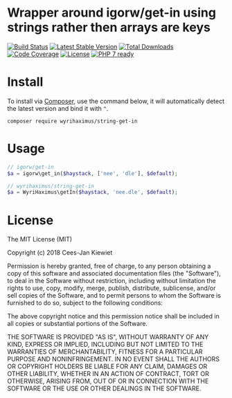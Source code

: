 # Wrapper around igorw/get-in using strings rather then arrays are keys

[![Build Status](https://travis-ci.com/WyriHaximus/php-string-get-in.svg?branch=master)](https://travis-ci.com/WyriHaximus/php-string-get-in)
[![Latest Stable Version](https://poser.pugx.org/wyrihaximus/string-get-in/v/stable.png)](https://packagist.org/packages/wyrihaximus/string-get-in)
[![Total Downloads](https://poser.pugx.org/wyrihaximus/string-get-in/downloads.png)](https://packagist.org/packages/wyrihaximus/string-get-in/stats)
[![Code Coverage](https://scrutinizer-ci.com/g/wyrihaximus/php-string-get-in/badges/coverage.png?b=master)](https://scrutinizer-ci.com/g/wyrihaximus/php-string-get-in/?branch=master)
[![License](https://poser.pugx.org/wyrihaximus/string-get-in/license.png)](https://packagist.org/packages/wyrihaximus/string-get-in)
[![PHP 7 ready](http://php7ready.timesplinter.ch/wyrihaximus/php-string-get-in/badge.svg)](https://travis-ci.com/WyriHaximus/php-string-get-in)

# Install

To install via [Composer](http://getcomposer.org/), use the command below, it will automatically detect the latest version and bind it with `^`.

```
composer require wyrihaximus/string-get-in
```

# Usage

```php
// igorw/get-in
$a = igorw\get_in($haystack, ['nee', 'dle'], $default);

// wyrihaximus/string-get-in
$a = WyriHaximus\getIn($haystack, 'nee.dle', $default);
```

# License

The MIT License (MIT)

Copyright (c) 2018 Cees-Jan Kiewiet

Permission is hereby granted, free of charge, to any person obtaining a copy
of this software and associated documentation files (the "Software"), to deal
in the Software without restriction, including without limitation the rights
to use, copy, modify, merge, publish, distribute, sublicense, and/or sell
copies of the Software, and to permit persons to whom the Software is
furnished to do so, subject to the following conditions:

The above copyright notice and this permission notice shall be included in all
copies or substantial portions of the Software.

THE SOFTWARE IS PROVIDED "AS IS", WITHOUT WARRANTY OF ANY KIND, EXPRESS OR
IMPLIED, INCLUDING BUT NOT LIMITED TO THE WARRANTIES OF MERCHANTABILITY,
FITNESS FOR A PARTICULAR PURPOSE AND NONINFRINGEMENT. IN NO EVENT SHALL THE
AUTHORS OR COPYRIGHT HOLDERS BE LIABLE FOR ANY CLAIM, DAMAGES OR OTHER
LIABILITY, WHETHER IN AN ACTION OF CONTRACT, TORT OR OTHERWISE, ARISING FROM,
OUT OF OR IN CONNECTION WITH THE SOFTWARE OR THE USE OR OTHER DEALINGS IN THE
SOFTWARE.
